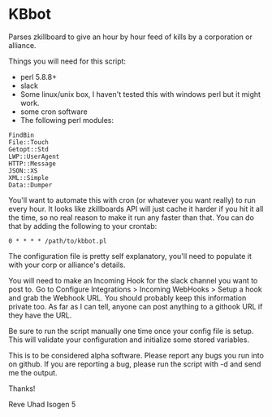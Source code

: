 # KBbot
Parses zkillboard to give an hour by hour feed of kills by a corporation or alliance.

Things you will need for this script:
- perl 5.8.8+
- slack
- Some linux/unix box, I haven't tested this with windows perl but it might work.
- some cron software
- The following perl modules:
```
FindBin
File::Touch
Getopt::Std
LWP::UserAgent
HTTP::Message
JSON::XS
XML::Simple
Data::Dumper
```

You'll want to automate this with cron (or whatever you want really) to run every hour. It looks like zkillboards API will just cache it harder if you hit it all the time, so no real reason to make it run any faster than that. You can do that by adding the following to your crontab:
```
0 * * * * /path/to/kbbot.pl
```

The configuration file is pretty self explanatory, you'll need to populate it with your corp or alliance's details.

You will need to make an Incoming Hook for the slack channel you want to post to. Go to Configure Integrations > Incoming WebHooks > Setup a hook and grab the Webhook URL. You should probably keep this information private too. As far as I can tell, anyone can post anything to a githook URL if they have the URL.

Be sure to run the script manually one time once your config file is setup. This will validate your configuration and initialize some stored variables.

This is to be considered alpha software. Please report any bugs you run into on github. If you are reporting a bug, please run the script with -d and send me the output.

Thanks!

Reve Uhad
Isogen 5
